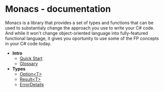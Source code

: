 # Monacs - documentation

Monacs is a library that provides a set of types and functions that can be used to substantialy change the approach you use to write your C# code. And while it won't change object-oriented language into fully-featured functional language, it gives you oportunity to use some of the FP concepts in your C# code today.

- **Intro**
  - [Quick Start](QuickStart.md)
  - [Glossary](Glossary.md)
- **Types**
  - [Option\<T>](Option.md)
  - [Result\<T>](Result.md)
  - [ErrorDetails](Errors.md)
